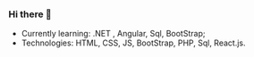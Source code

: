 ### Hi there 👋
- Currently learning: .NET , Angular, Sql, BootStrap;
- Technologies: HTML, CSS, JS, BootStrap, PHP, Sql, React.js.
<!--
**Davi-GCL/Davi-GCL** is a ✨ _special_ ✨ repository because its `README.md` (this file) appears on your GitHub profile.

Here are some ideas to get you started:

- 🔭 I’m currently working on ...
- 🌱 I’m currently learning ...
- 👯 I’m looking to collaborate on ...
- 🤔 I’m looking for help with ...
- 💬 Ask me about ...
- 📫 How to reach me: ...
- 😄 Pronouns: ...
- ⚡ Fun fact: ...
-->

